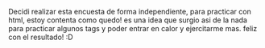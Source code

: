 Decidi realizar esta encuesta de forma independiente, para practicar con html, estoy contenta como quedo! es una idea que surgio asi de la nada para practicar algunos tags y poder entrar en calor y ejercitarme mas.
feliz con el resultado! :D
